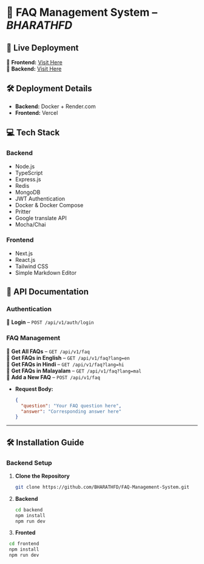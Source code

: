 # 📌 **FAQ Management System** – *BHARATHFD*

## 🚀 **Live Deployment**  
🔹 **Frontend:** [Visit Here](https://answer-flow-pi.vercel.app/)  
🔹 **Backend:** [Visit Here](https://answerflow-0j2v.onrender.com/)  

## 🛠 **Deployment Details**  
- **Backend:** Docker + Render.com  
- **Frontend:** Vercel  

## 💻 **Tech Stack**  
### **Backend**  
- Node.js  
- TypeScript  
- Express.js  
- Redis  
- MongoDB  
- JWT Authentication  
- Docker & Docker Compose  
- Pritter  
- Google translate API  
- Mocha/Chai  

### **Frontend**  
- Next.js  
- React.js  
- Tailwind CSS  
- Simple Markdown Editor  

## 📑 **API Documentation**  

### **Authentication**  
🔹 **Login** – `POST /api/v1/auth/login`  

### **FAQ Management**  
🔹 **Get All FAQs** – `GET /api/v1/faq`  
🔹 **Get FAQs in English** – `GET /api/v1/faq?lang=en`  
🔹 **Get FAQs in Hindi** – `GET /api/v1/faq?lang=hi`  
🔹 **Get FAQs in Malayalam** – `GET /api/v1/faq?lang=mal`  
🔹 **Add a New FAQ** – `POST /api/v1/faq`  
   - **Request Body:**  
     ```json
     {
       "question": "Your FAQ question here",
       "answer": "Corresponding answer here"
     }
     ```

---

## 🛠 **Installation Guide**

### **Backend Setup**  

1. **Clone the Repository**  
   ```bash
   git clone https://github.com/BHARATHFD/FAQ-Management-System.git

2. **Backend**
    ```bash
   cd backend
   npm install
   npm run dev
3. **Fronted**
  ```bash
   cd frontend
   npm install
   npm run dev

   
